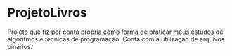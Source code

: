 # ProjetoLivros
Projeto que fiz por conta própria como forma de praticar meus estudos de algoritmos e técnicas de programação. Conta com a utilização de arquivos binários.
